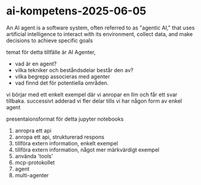 # ai-kompetens-2025-06-05


An AI agent is a software system, often referred to as "agentic AI," 
that uses artificial intelligence to interact with its environment, 
collect data, and make decisions to achieve specific goals


temat för detta tillfälle är AI Agenter,
- vad är en agent?
- vilka tekniker och beståndsdelar består den av?
- vilka begrepp associeras med agenter
- vad finnd det för potentiella områden.

vi börjar med ett enkelt exempel där vi anropar en llm och får ett svar tillbaka.
successivt adderad vi fler delar tills vi har någon form av enkel agent

presentaionsformat för detta jupyter notebooks

1. anropra ett api
2. anropa ett api, strukturerad respons
3. tillföra extern information, enkelt exempel
4. tillföra extern information, något mer märkvärdigt exempel
5. använda 'tools'
6. mcp-protokollet
7. agent
7. multi-agenter